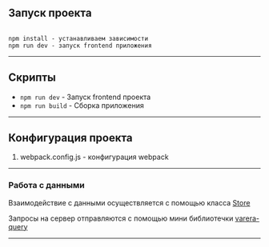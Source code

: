 ## Запуск проекта

```

npm install - устанавливаем зависимости
npm run dev - запуск frontend приложения
```

----

## Скрипты

- `npm run dev` - Запуск frontend проекта
- `npm run build` - Сборка приложения

----

## Конфигурация проекта

1. webpack.config.js - конфигурация webpack


----


### Работа с данными

Взаимодействие с данными осуществляется с помощью  класса [Store](/src/core/store/store.js)

Запросы на сервер отправляются с помощью мини библиотечки [varera-query](/src/core/varera-query/varera-query.lib.js)


----

